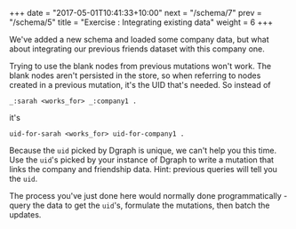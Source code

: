 +++
date = "2017-05-01T10:41:33+10:00"
next = "/schema/7"
prev = "/schema/5"
title = "Exercise : Integrating existing data"
weight = 6
+++

We've added a new schema and loaded some company data, but what about
integrating our previous friends dataset with this company one.

Trying to use the blank nodes from previous mutations won't work.  The blank nodes aren't persisted in the store, so when referring to nodes created in a previous mutation, it's the UID that's needed.  So instead of

```
_:sarah <works_for> _:company1 .
```

it's

```
uid-for-sarah <works_for> uid-for-company1 .
```

Because the `uid` picked by Dgraph is unique, we can't help you this
time.  Use the `uid`'s picked by your instance of Dgraph to  write a mutation that links the company and
friendship data.  Hint: previous queries will tell you the `uid`.

The process you've just done here would normally done
programmatically - query the data to get the `uid`'s, formulate the
mutations, then batch  the updates.
